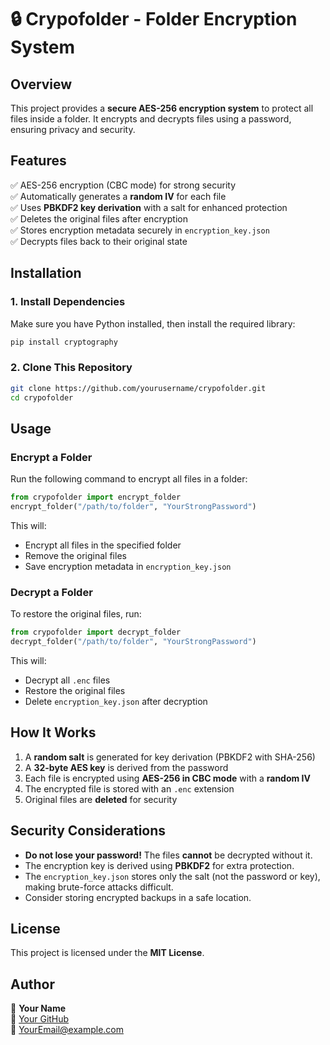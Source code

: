 # 🔒 Crypofolder - Folder Encryption System

## Overview
This project provides a **secure AES-256 encryption system** to protect all files inside a folder. It encrypts and decrypts files using a password, ensuring privacy and security.

## Features
✅ AES-256 encryption (CBC mode) for strong security  
✅ Automatically generates a **random IV** for each file  
✅ Uses **PBKDF2 key derivation** with a salt for enhanced protection  
✅ Deletes the original files after encryption  
✅ Stores encryption metadata securely in `encryption_key.json`  
✅ Decrypts files back to their original state  

## Installation
### 1. Install Dependencies
Make sure you have Python installed, then install the required library:
```bash
pip install cryptography
```

### 2. Clone This Repository
```bash
git clone https://github.com/yourusername/crypofolder.git
cd crypofolder
```

## Usage
### Encrypt a Folder
Run the following command to encrypt all files in a folder:
```python
from crypofolder import encrypt_folder
encrypt_folder("/path/to/folder", "YourStrongPassword")
```
This will:
- Encrypt all files in the specified folder
- Remove the original files
- Save encryption metadata in `encryption_key.json`

### Decrypt a Folder
To restore the original files, run:
```python
from crypofolder import decrypt_folder
decrypt_folder("/path/to/folder", "YourStrongPassword")
```
This will:
- Decrypt all `.enc` files
- Restore the original files
- Delete `encryption_key.json` after decryption

## How It Works
1. A **random salt** is generated for key derivation (PBKDF2 with SHA-256)
2. A **32-byte AES key** is derived from the password
3. Each file is encrypted using **AES-256 in CBC mode** with a **random IV**
4. The encrypted file is stored with an `.enc` extension
5. Original files are **deleted** for security

## Security Considerations
- **Do not lose your password!** The files **cannot** be decrypted without it.
- The encryption key is derived using **PBKDF2** for extra protection.
- The `encryption_key.json` stores only the salt (not the password or key), making brute-force attacks difficult.
- Consider storing encrypted backups in a safe location.

## License
This project is licensed under the **MIT License**.

## Author
👤 **Your Name**  
🔗 [Your GitHub](https://github.com/yourusername)  
📧 YourEmail@example.com

